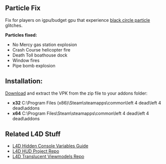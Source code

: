 Particle Fix
-------------
Fix for players on igpu/budget gpu that experience [black circle particle](http://i.imgur.com/BlRQJN5.jpg) glitches.

**Particles fixed:**
 - No Mercy gas station explosion
 - Crash Course helicopter fire
 - Death Toll boathouse dock
 - Window fires
 - Pipe bomb explosion

Installation:
-------------
[Download](https://github.com/l4d/particle_fix/archive/master.zip) and extract the VPK from the zip file  to your addons folder:

 - **x32** C:\Program Files (x86)\Steam\steamapps\common\left 4 dead\left 4 dead\addons
 -  **x64** C:\Program Files\Steam\steamapps\common\left 4 dead\left 4 dead\addons

Related L4D Stuff
------------------
- [L4D Hidden Console Variables Guide](http://steamcommunity.com/sharedfiles/filedetails/?id=564185677)
- [L4D HUD Project Repo](https://github.com/l4d/particle_fix)
- [L4D Translucent Viewmodels Repo](https://github.com/l4d/trans_vmodels) 
